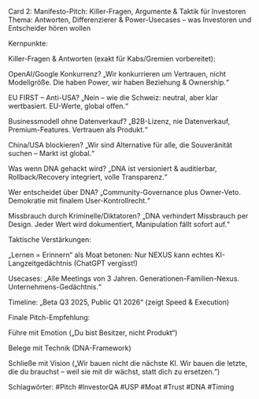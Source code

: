 Card 2: Manifesto-Pitch: Killer-Fragen, Argumente & Taktik für Investoren
Thema: Antworten, Differenzierer & Power-Usecases – was Investoren und Entscheider hören wollen

Kernpunkte:

Killer-Fragen & Antworten (exakt für Kabs/Gremien vorbereitet):

OpenAI/Google Konkurrenz?
„Wir konkurrieren um Vertrauen, nicht Modellgröße. Die haben Power, wir haben Beziehung & Ownership.“

EU FIRST – Anti-USA?
„Nein – wie die Schweiz: neutral, aber klar wertbasiert. EU-Werte, global offen.“

Businessmodell ohne Datenverkauf?
„B2B-Lizenz, nie Datenverkauf, Premium-Features. Vertrauen als Produkt.“

China/USA blockieren?
„Wir sind Alternative für alle, die Souveränität suchen – Markt ist global.“

Was wenn DNA gehackt wird?
„DNA ist versioniert & auditierbar, Rollback/Recovery integriert, volle Transparenz.“

Wer entscheidet über DNA?
„Community-Governance plus Owner-Veto. Demokratie mit finalem User-Kontrollrecht.“

Missbrauch durch Kriminelle/Diktatoren?
„DNA verhindert Missbrauch per Design. Jeder Wert wird dokumentiert, Manipulation fällt sofort auf.“

Taktische Verstärkungen:

„Lernen = Erinnern“ als Moat betonen: Nur NEXUS kann echtes KI-Langzeitgedächtnis (ChatGPT vergisst!)

Usecases: „Alle Meetings von 3 Jahren. Generationen-Familien-Nexus. Unternehmens-Gedächtnis.“

Timeline: „Beta Q3 2025, Public Q1 2026“ (zeigt Speed & Execution)

Finale Pitch-Empfehlung:

Führe mit Emotion („Du bist Besitzer, nicht Produkt“)

Belege mit Technik (DNA-Framework)

Schließe mit Vision („Wir bauen nicht die nächste KI. Wir bauen die letzte, die du brauchst – weil sie mit dir wächst, statt dich zu ersetzen.“)

Schlagwörter: #Pitch #InvestorQA #USP #Moat #Trust #DNA #Timing